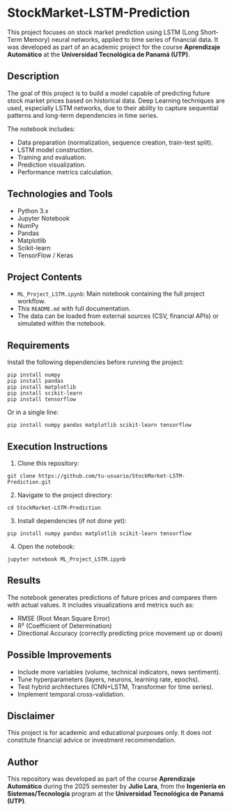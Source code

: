 # StockMarket-LSTM-Prediction

This project focuses on stock market prediction using LSTM (Long Short-Term Memory) neural networks, applied to time series of financial data. It was developed as part of an academic project for the course **Aprendizaje Automático** at the **Universidad Tecnológica de Panamá (UTP)**.

## Description

The goal of this project is to build a model capable of predicting future stock market prices based on historical data. Deep Learning techniques are used, especially LSTM networks, due to their ability to capture sequential patterns and long-term dependencies in time series.

The notebook includes:
- Data preparation (normalization, sequence creation, train-test split).
- LSTM model construction.
- Training and evaluation.
- Prediction visualization.
- Performance metrics calculation.

## Technologies and Tools

- Python 3.x  
- Jupyter Notebook  
- NumPy  
- Pandas  
- Matplotlib  
- Scikit-learn  
- TensorFlow / Keras  

## Project Contents

- `ML_Project_LSTM.ipynb`: Main notebook containing the full project workflow.
- This `README.md` with full documentation.
- The data can be loaded from external sources (CSV, financial APIs) or simulated within the notebook.


## Requirements

Install the following dependencies before running the project:

```
pip install numpy
pip install pandas
pip install matplotlib
pip install scikit-learn
pip install tensorflow
```
Or in a single line:
```
pip install numpy pandas matplotlib scikit-learn tensorflow
```

## Execution Instructions

1. Clone this repository:
```
git clone https://github.com/tu-usuario/StockMarket-LSTM-Prediction.git
```
2. Navigate to the project directory:
```
cd StockMarket-LSTM-Prediction
```
3. Install dependencies (if not done yet):
```
pip install numpy pandas matplotlib scikit-learn tensorflow
```
4. Open the notebook:
```
jupyter notebook ML_Project_LSTM.ipynb
```


## Results

The notebook generates predictions of future prices and compares them with actual values. It includes visualizations and metrics such as:

- RMSE (Root Mean Square Error)  
- R² (Coefficient of Determination)  
- Directional Accuracy (correctly predicting price movement up or down)

## Possible Improvements

- Include more variables (volume, technical indicators, news sentiment).  
- Tune hyperparameters (layers, neurons, learning rate, epochs).  
- Test hybrid architectures (CNN+LSTM, Transformer for time series).  
- Implement temporal cross-validation.

## Disclaimer

This project is for academic and educational purposes only. It does not constitute financial advice or investment recommendation.

## Author

This repository was developed as part of the course **Aprendizaje Automático** during the 2025 semester by **Julio Lara**, from the **Ingeniería en Sistemas/Tecnología** program at the **Universidad Tecnológica de Panamá (UTP)**.

